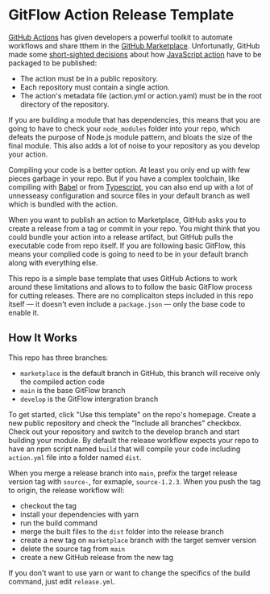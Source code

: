 # GitFlow Action Release Template

[GitHub Actions](https://docs.github.com/en/actions) has given developers a powerful toolkit to automate workflows and share tthem in the [GitHub Marketplace](https://github.com/marketplace?type=actions). Unfortunatly, GitHub made some [short-sighted decisions](https://docs.github.com/en/actions/creating-actions/publishing-actions-in-github-marketplace) about how [JavaScript action](https://docs.github.com/en/actions/creating-actions/creating-a-javascript-action) have to be packaged to be published:

* The action must be in a public repository.
* Each repository must contain a single action.
* The action's metadata file (action.yml or action.yaml) must be in the root directory of the repository.

If you are building a module that has dependencies, this means that you are going to have to check your `node_modules` folder into your repo, which defeats the purpose of Node.js module pattern, and bloats the size of the final module. This also adds a lot of noise to your repository as you develop your action.

Compiling your code is a better option. At least you only end up with few pieces garbage in your repo. But if you have a complex toolchain, like compiling with [Babel](https://babeljs.io/) or from [Typescript](https://www.typescriptlang.org/), you can also end up with a lot of unnesseasy configuration and source files in your default branch as well which is bundled with the action.

When you want to publish an action to Marketplace, GitHub asks you to create a release from a tag or commit in your repo. You might think that you could bundle your action into a release artifact, but GitHub pulls the executable code from repo itself. If you are following basic GitFlow, this means your complied code is going to need to be in your default branch along with everything else.

This repo is a simple base template that uses GitHub Actions to work around these limitations and allows to to follow the basic GitFlow process for cutting releases. There are no complicaiton steps included in this repo itself — it doesn't even include a `package.json` — only the base code to enable it.

## How It Works

This repo has three branches:

* `marketplace` is the default branch in GitHub, this branch will receive only the compiled action code
* `main` is the base GitFlow branch
* `develop` is the GitFlow intergration branch

To get started, click "Use this template" on the repo's homepage. Create a new public repository and check the "Include all branches" checkbox. Check out your repository and switch to the develop branch and start building your module. By default the release workflow expects your repo to have an npm script named `build` that will compile your code including `action.yml` file into a folder named `dist`. 

When you merge a release branch into `main`, prefix the target release version tag with `source-`, for exmaple, `source-1.2.3`. When you push the tag to origin, the release workflow will:

* checkout the tag
* install your dependencies with yarn
* run the build command
* merge the built files to the `dist` folder into the release branch
* create a new tag on `marketplace` branch with the target semver version
* delete the source tag from `main`
* create a new GitHub release from the new tag

If you don't want to use yarn or want to change the specifics of the build command, just edit `release.yml`.